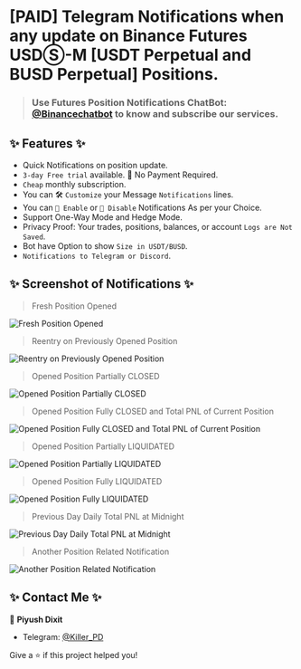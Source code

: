 # [PAID] Telegram Notifications when any update on Binance Futures USDⓈ-M [USDT Perpetual and BUSD Perpetual] Positions.
> ### Use Futures Position Notifications ChatBot: [@Binancechatbot](https://t.me/Binancechatbot) to know and subscribe our services.

##  ✨ Features  ✨

- Quick Notifications on position update.
- `3-day Free trial` available. 📢 No Payment Required.
- `Cheap` monthly subscription.
- You can 🛠 `Customize` your Message `Notifications` lines.
- You can `🔔 Enable` or `🔕 Disable` Notifications As per your Choice.
- Support One-Way Mode and Hedge Mode.
- Privacy Proof: Your trades, positions, balances, or account `Logs are Not Saved`.
- Bot have Option to show `Size in USDT/BUSD`.
- `Notifications to Telegram or Discord`.

## ✨ Screenshot of Notifications ✨
> Fresh Position Opened

![Fresh Position Opened](https://telegra.ph/file/e11fa3054788b6c47f4fe.jpg)

> Reentry on Previously Opened Position

![Reentry on Previously Opened Position](https://telegra.ph/file/59645ac8878286bd7fb82.jpg)

> Opened Position Partially CLOSED

![Opened Position Partially CLOSED](https://telegra.ph/file/e619559e251a35ff10877.jpg)

> Opened Position Fully CLOSED and Total PNL of Current Position

![Opened Position Fully CLOSED and Total PNL of Current Position](https://telegra.ph/file/ac7ae6bc611aebb9ec65b.jpg)

> Opened Position Partially LIQUIDATED

![Opened Position Partially LIQUIDATED](https://telegra.ph/file/f1fe27e84fcea795221eb.jpg)

> Opened Position Fully LIQUIDATED

![Opened Position Fully LIQUIDATED](https://telegra.ph/file/b5a67d06de64a6dd3f689.jpg)

> Previous Day Daily Total PNL at Midnight

![Previous Day Daily Total PNL at Midnight](https://telegra.ph/file/68ffe629906b6e2a50860.jpg)

> Another Position Related Notification

![Another Position Related Notification](https://telegra.ph/file/76012d458de270adb2b2e.jpg)


## ✨ Contact Me ✨
👤 **Piyush Dixit**
* Telegram: [@Killer_PD](https://t.me/Killer_PD)

Give a ⭐️ if this project helped you!
